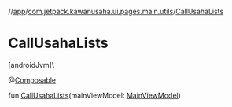 //[app](../../index.md)/[com.jetpack.kawanusaha.ui.pages.main.utils](index.md)/[CallUsahaLists](-call-usaha-lists.md)

# CallUsahaLists

[androidJvm]\

@[Composable](https://developer.android.com/reference/kotlin/androidx/compose/runtime/Composable.html)

fun [CallUsahaLists](-call-usaha-lists.md)(mainViewModel: [MainViewModel](../com.jetpack.kawanusaha.main/-main-view-model/index.md))
